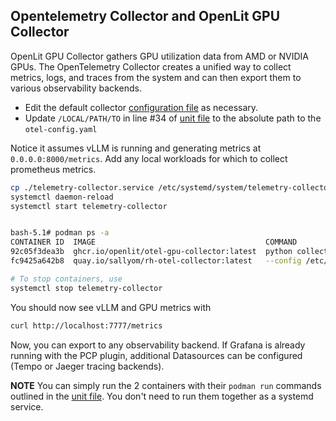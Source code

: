 ## Opentelemetry Collector and OpenLit GPU Collector 

OpenLit GPU Collector gathers GPU utilization data from AMD or NVIDIA GPUs. The OpenTelemetry Collector creates a unified way to collect 
metrics, logs, and traces from the system and can then export them to various observability backends.

* Edit the default collector [configuration file](./otel-config.yaml) as necessary.
* Update `/LOCAL/PATH/TO` in line #34 of [unit file](./telemetry-collector.service) to the absolute path to the `otel-config.yaml` 

Notice it assumes vLLM is running and generating metrics at `0.0.0.0:8000/metrics`. Add any local workloads for which to collect prometheus metrics.

```bash
cp ./telemetry-collector.service /etc/systemd/system/telemetry-collector.service
systemctl daemon-reload
systemctl start telemetry-collector


bash-5.1# podman ps -a
CONTAINER ID  IMAGE                                      COMMAND               CREATED         STATUS         PORTS                   NAMES
92c05f3dea3b  ghcr.io/openlit/otel-gpu-collector:latest  python collector....  37 minutes ago  Up 37 minutes                          gpu-collector
fc9425a642b8  quay.io/sallyom/rh-otel-collector:latest   --config /etc/ote...  37 minutes ago  Up 37 minutes                          otel-collector

# To stop containers, use
systemctl stop telemetry-collector
```

You should now see vLLM and GPU metrics with

```bash
curl http://localhost:7777/metrics
```

Now, you can export to any observability backend.
If Grafana is already running with the PCP plugin, additional Datasources can be configured (Tempo or Jaeger tracing backends).


**NOTE** You can simply run the 2 containers with their `podman run` commands outlined in the [unit file](./telemetry-collector.service). You don't
need to run them together as a systemd service. 

